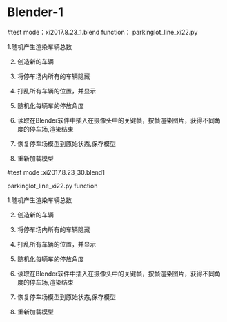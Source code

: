 # Blender-1
#test mode：xi2017.8.23_1.blend function：
parkinglot_line_xi22.py 
 
  1.随机产生渲染车辆总数
 
 2. 创造新的车辆
 
 3. 将停车场内所有的车辆隐藏
 
 4. 打乱所有车辆的位置，并显示
 
 5. 随机化每辆车的停放角度
 
 6. 读取在Blender软件中插入在摄像头中的关键帧，按帧渲染图片，获得不同角度的停车场,渲染结束
 
 7. 恢复停车场模型到原始状态,保存模型
 
 8. 重新加载模型
 
 #test mode :xi2017.8.23_30.blend1
 
 parkinglot_line_xi22.py function
 
   1.随机产生渲染车辆总数
 
 2. 创造新的车辆
 
 3. 将停车场内所有的车辆隐藏
 
 4. 打乱所有车辆的位置，并显示
 
 5. 随机化每辆车的停放角度
 
 6. 读取在Blender软件中插入在摄像头中的关键帧，按帧渲染图片，获得不同角度的停车场,渲染结束
 
 7. 恢复停车场模型到原始状态,保存模型
 
 8. 重新加载模型
 
